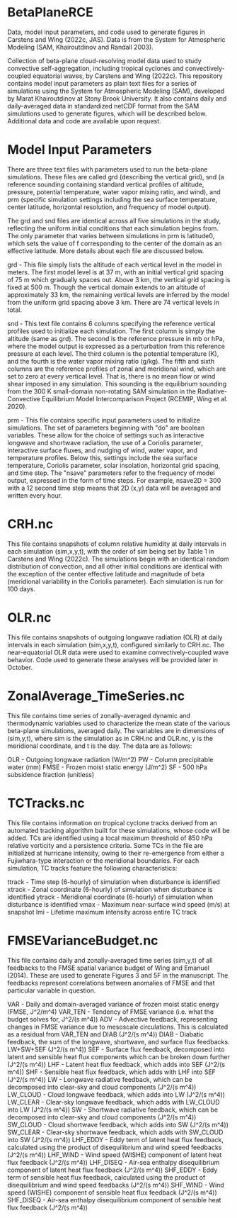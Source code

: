 # BetaPlaneRCE
Data, model input parameters, and code used to generate figures in Carstens and Wing (2022c, JAS). Data is from the System for Atmospheric Modeling (SAM, Khairoutdinov and Randall 2003).

Collection of beta-plane cloud-resolving model data used to study convective self-aggregation, including tropical cyclones and convectively-coupled equatorial waves, by Carstens and Wing (2022c). This repository contains model input parameters as plain text files for a series of simulations using the System for Atmospheric Modeling (SAM), developed by Marat Khairoutdinov at Stony Brook University. It also contains daily and daily-averaged data in standardized netCDF format from the SAM simulations used to generate figures, which will be described below. Additional data and code are available upon request.

# Model Input Parameters
There are three text files with parameters used to run the beta-plane simulations. These files are called grd (describing the vertical grid), snd (a reference sounding containing standard vertical profiles of altitude, pressure, potential temperature, water vapor mixing ratio, and wind), and prm (specific simulation settings including the sea surface temperature, center latitude, horizontal resolution, and frequency of model output).

The grd and snd files are identical across all five simulations in the study, reflecting the uniform initial conditions that each simulation begins from. The only parameter that varies between simulations in prm is latitude0, which sets the value of f corresponding to the center of the domain as an effective latitude. More details about each file are discussed below.

grd - This file simply lists the altitude of each vertical level in the model in meters. The first model level is at 37 m, with an initial vertical grid spacing of 75 m which gradually spaces out. Above 3 km, the vertical grid spacing is fixed at 500 m. Though the vertical domain extends to an altitude of approximately 33 km, the remaining vertical levels are inferred by the model from the uniform grid spacing above 3 km. There are 74 vertical levels in total.

snd - This text file contains 6 columns specifying the reference vertical profiles used to initialize each simulation. The first column is simply the altitude (same as grd). The second is the reference pressure in mb or hPa, where the model output is expressed as a perturbation from this reference pressure at each level. The third column is the potential temperature (K), and the fourth is the water vapor mixing ratio (g/kg). The fifth and sixth columns are the reference profiles of zonal and meridional wind, which are set to zero at every vertical level. That is, there is no mean flow or wind shear imposed in any simulation. This sounding is the equilibrium sounding from the 300 K small-domain non-rotating SAM simulation in the Radiative-Convective Equilibrium Model Intercomparison Project (RCEMIP, Wing et al. 2020).

prm - This file contains specific input parameters used to initialize simulations. The set of parameters beginning with "do" are boolean variables. These allow for the choice of settings such as interactive longwave and shortwave radiation, the use of a Coriolis parameter, interactive surface fluxes, and nudging of wind, water vapor, and temperature profiles. Below this, settings include the sea surface temperature, Coriolis parameter, solar insolation, horizontal grid spacing, and time step. The "nsave" parameters refer to the frequency of model output, expressed in the form of time steps. For example, nsave2D = 300 with a 12 second time step means that 2D (x,y) data will be averaged and written every hour.

# CRH.nc
This file contains snapshots of column relative humidity at daily intervals in each simulation (sim,x,y,t), with the order of sim being set by Table 1 in Carstens and Wing (2022c). The simulations begin with an identical random distribution of convection, and all other initial conditions are identical with the exception of the center effective latitude and magnitude of beta (meridional variability in the Coriolis parameter). Each simulation is run for 100 days.

# OLR.nc
This file contains snapshots of outgoing longwave radiation (OLR) at daily intervals in each simulation (sim,x,y,t), configured similarly to CRH.nc. The near-equatorial OLR data were used to examine convectively-coupled wave behavior. Code used to generate these analyses will be provided later in October.

# ZonalAverage_TimeSeries.nc
This file contains time series of zonally-averaged dynamic and thermodynamic variables used to characterize the mean state of the various beta-plane simulations, averaged daily. The variables are in dimensions of (sim,y,t), where sim is the simulation as in CRH.nc and OLR.nc, y is the meridional coordinate, and t is the day.  The data are as follows:

OLR - Outgoing longwave radiation (W/m^2)
PW - Column precipitable water (mm)
FMSE - Frozen moist static energy (J/m^2)
SF - 500 hPa subsidence fraction (unitless)

# TCTracks.nc
This file contains information on tropical cyclone tracks derived from an automated tracking algorithm built for these simulations, whose code will be added. TCs are identified using a local maximum threshold of 850 hPa relative vorticity and a persistence criteria. Some TCs in the file are initialized at hurricane intensity, owing to their re-emergence from either a Fujiwhara-type interaction or the meridional boundaries. For each simulation, TC tracks feature the following characteristics:

ttrack - Time step (6-hourly) of simulation when disturbance is identified
xtrack - Zonal coordinate (6-hourly) of simulation when disturbance is identified
ytrack - Meridional coordinate (6-hourly) of simulation when disturbance is identified
vmax - Maximum near-surface wind speed (m/s) at snapshot
lmi - Lifetime maximum intensity across entire TC track

# FMSEVarianceBudget.nc
This file contains daily and zonally-averaged time series (sim,y,t) of all feedbacks to the FMSE spatial variance budget of Wing and Emanuel (2014). These are used to generate Figures 3 and 5F in the manuscript. The feedbacks represent correlations between anomalies of FMSE and that particular variable in question.

VAR - Daily and domain-averaged variance of frozen moist static energy (FMSE, J^2/m^4)
VAR_TEN - Tendency of FMSE variance (i.e. what the budget solves for, J^2/(s m^4))
ADV - Advective feedback, representing changes in FMSE variance due to mesoscale circulations. This is calculated as a residual from VAR_TEN and DIAB (J^2/(s m^4))
DIAB - Diabatic feedback, the sum of the longwave, shortwave, and surface flux feedbacks. LW+SW+SEF (J^2/(s m^4))
SEF - Surface flux feedback, decomposed into latent and sensible heat flux components which can be broken down further (J^2/(s m^4))
LHF - Latent heat flux feedback, which adds into SEF (J^2/(s m^4))
SHF - Sensible heat flux feedback, which adds with LHF into SEF (J^2/(s m^4))
LW - Longwave radiative feedback, which can be decomposed into clear-sky and cloud components (J^2/(s m^4))
LW_CLOUD - Cloud longwave feedback, which adds into LW (J^2/(s m^4))
LW_CLEAR - Clear-sky longwave feedback, which adds with LW_CLOUD into LW (J^2/(s m^4))
SW - Shortwave radiative feedback, which can be decomposed into clear-sky and cloud components (J^2/(s m^4))
SW_CLOUD - Cloud shortwave feedback, which adds into SW (J^2/(s m^4))
SW_CLEAR - Clear-sky shortwave feedback, which adds with SW_CLOUD into SW (J^2/(s m^4))
LHF_EDDY - Eddy term of latent heat flux feedback, calculated using the product of disequilibrium and wind speed feedbacks (J^2/(s m^4))
LHF_WIND - Wind speed (WISHE) component of latent heat flux feedback (J^2/(s m^4))
LHF_DISEQ - Air-sea enthalpy disequilibrium component of latent heat flux feedback (J^2/(s m^4))
SHF_EDDY - Eddy term of sensible heat flux feedback, calculated using the product of disequilibrium and wind speed feedbacks (J^2/(s m^4))
SHF_WIND - Wind speed (WISHE) component of sensible heat flux feedback (J^2/(s m^4))
SHF_DISEQ - Air-sea enthalpy disequilibrium component of sensible heat flux feedback (J^2/(s m^4))
